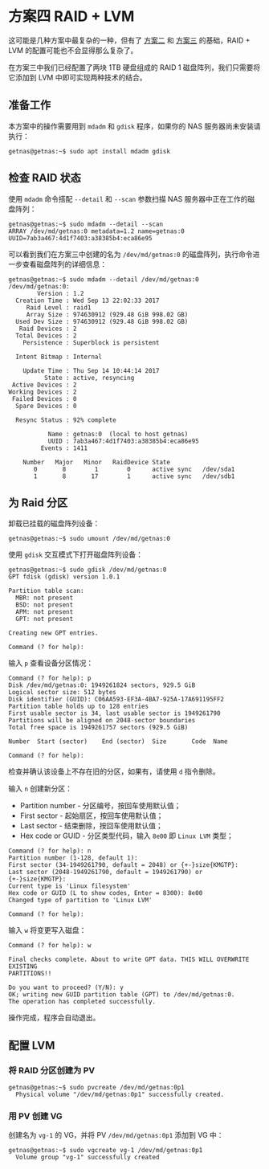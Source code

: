 # 方案四 RAID + LVM

这可能是几种方案中最复杂的一种，但有了 [方案二](case-two.md) 和 [方案三](case-three.md) 的基础，RAID + LVM 的配置可能也不会显得那么复杂了。

在方案三中我们已经配置了两块 1TB 硬盘组成的 RAID 1 磁盘阵列，我们只需要将它添加到 LVM 中即可实现两种技术的结合。

## 准备工作

本方案中的操作需要用到 `mdadm` 和 `gdisk` 程序，如果你的 NAS 服务器尚未安装请执行：

```
getnas@getnas:~$ sudo apt install mdadm gdisk
```

## 检查 RAID 状态

使用 `mdadm` 命令搭配 `--detail` 和 `--scan` 参数扫描 NAS 服务器中正在工作的磁盘阵列：

```
getnas@getnas:~$ sudo mdadm --detail --scan
ARRAY /dev/md/getnas:0 metadata=1.2 name=getnas:0 UUID=7ab3a467:4d1f7403:a38385b4:eca86e95
```

可以看到我们在方案三中创建的名为 `/dev/md/getnas:0` 的磁盘阵列，执行命令进一步查看磁盘阵列的详细信息：

```
getnas@getnas:~$ sudo mdadm --detail /dev/md/getnas:0
/dev/md/getnas:0:
        Version : 1.2
  Creation Time : Wed Sep 13 22:02:33 2017
     Raid Level : raid1
     Array Size : 974630912 (929.48 GiB 998.02 GB)
  Used Dev Size : 974630912 (929.48 GiB 998.02 GB)
   Raid Devices : 2
  Total Devices : 2
    Persistence : Superblock is persistent

  Intent Bitmap : Internal

    Update Time : Thu Sep 14 10:44:14 2017
          State : active, resyncing
 Active Devices : 2
Working Devices : 2
 Failed Devices : 0
  Spare Devices : 0

  Resync Status : 92% complete

           Name : getnas:0  (local to host getnas)
           UUID : 7ab3a467:4d1f7403:a38385b4:eca86e95
         Events : 1411

    Number   Major   Minor   RaidDevice State
       0       8        1        0      active sync   /dev/sda1
       1       8       17        1      active sync   /dev/sdb1
```

## 为 Raid 分区

卸载已挂载的磁盘阵列设备：

```
getnas@getnas:~$ sudo umount /dev/md/getnas:0
```

使用 `gdisk` 交互模式下打开磁盘阵列设备：

```
getnas@getnas:~$ sudo gdisk /dev/md/getnas:0
GPT fdisk (gdisk) version 1.0.1

Partition table scan:
  MBR: not present
  BSD: not present
  APM: not present
  GPT: not present

Creating new GPT entries.

Command (? for help): 
```

输入 `p` 查看设备分区情况：

```
Command (? for help): p
Disk /dev/md/getnas:0: 1949261824 sectors, 929.5 GiB
Logical sector size: 512 bytes
Disk identifier (GUID): C06AA593-EF3A-4BA7-925A-17A691195FF2
Partition table holds up to 128 entries
First usable sector is 34, last usable sector is 1949261790
Partitions will be aligned on 2048-sector boundaries
Total free space is 1949261757 sectors (929.5 GiB)

Number  Start (sector)    End (sector)  Size       Code  Name

Command (? for help): 
```

检查并确认该设备上不存在旧的分区，如果有，请使用 `d` 指令删除。

输入 `n` 创建新分区：

* Partition number - 分区编号，按回车使用默认值；
* First sector - 起始扇区，按回车使用默认值；
* Last sector - 结束删除，按回车使用默认值；
* Hex code or GUID - 分区类型代码，输入 `8e00` 即 `Linux LVM` 类型；

```
Command (? for help): n
Partition number (1-128, default 1):
First sector (34-1949261790, default = 2048) or {+-}size{KMGTP}:
Last sector (2048-1949261790, default = 1949261790) or {+-}size{KMGTP}:
Current type is 'Linux filesystem'
Hex code or GUID (L to show codes, Enter = 8300): 8e00
Changed type of partition to 'Linux LVM'

Command (? for help): 
```

输入 `w` 将变更写入磁盘：

```
Command (? for help): w

Final checks complete. About to write GPT data. THIS WILL OVERWRITE EXISTING
PARTITIONS!!

Do you want to proceed? (Y/N): y
OK; writing new GUID partition table (GPT) to /dev/md/getnas:0.
The operation has completed successfully.
```

操作完成，程序会自动退出。

## 配置 LVM

### 将 RAID 分区创建为 PV

```
getnas@getnas:~$ sudo pvcreate /dev/md/getnas:0p1
  Physical volume "/dev/md/getnas:0p1" successfully created.
```

### 用 PV 创建 VG

创建名为 `vg-1` 的 VG，并将 PV `/dev/md/getnas:0p1` 添加到 VG 中：

```
getnas@getnas:~$ sudo vgcreate vg-1 /dev/md/getnas:0p1
  Volume group "vg-1" successfully created
```

